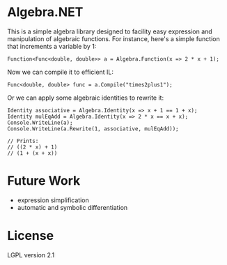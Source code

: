 # Algebra.NET

This is a simple algebra library designed to facility easy expression
and manipulation of algebraic functions. For instance, here's a simple
function that increments a variable by 1:

    Function<Func<double, double>> a = Algebra.Function(x => 2 * x + 1);

Now we can compile it to efficient IL:

    Func<double, double> func = a.Compile("times2plus1");

Or we can apply some algebraic identities to rewrite it:

    Identity associative = Algebra.Identity(x => x + 1 == 1 + x);
    Identity mulEqAdd = Algebra.Identity(x => 2 * x == x + x);
	Console.WriteLine(a);
	Console.WriteLine(a.Rewrite(1, associative, mulEqAdd));

	// Prints:
	// ((2 * x) + 1)
	// (1 + (x + x))

# Future Work

 * expression simplification
 * automatic and symbolic differentiation

# License

LGPL version 2.1